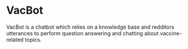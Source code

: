 # VacBot
VacBot is a chatbot which relies on a knowledge base and redditors utterances to perform question answering and chatting about vaccine-related topics.
